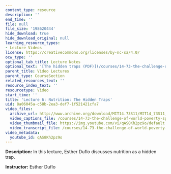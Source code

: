 ```yaml
---
content_type: resource
description: ''
end_time: ''
file: null
file_size: '198620444'
hide_download: true
hide_download_original: null
learning_resource_types:
- Lecture Videos
license: https://creativecommons.org/licenses/by-nc-sa/4.0/
ocw_type: ''
optional_tab_title: Lecture Notes
optional_text: '[The hidden traps (PDF)](/courses/14-73-the-challenge-of-world-poverty-spring-2011/resources/mit14_73s11_lec6_slides)'
parent_title: Video Lectures
parent_type: CourseSection
related_resources_text: ''
resource_index_text: ''
resourcetype: Video
start_time: ''
title: 'Lecture 6: Nutrition: The Hidden Traps'
uid: 8a06045a-c58b-2ea3-def7-1f521421cfa7
video_files:
  archive_url: http://www.archive.org/download/MIT14.73S11/MIT14_73S11_lec06_300k.mp4
  video_captions_file: /courses/14-73-the-challenge-of-world-poverty-spring-2011/4f7fc3d5c4015f93a39f366c6566a0f7_qAS8Kh2pz9o.vtt
  video_thumbnail_file: https://img.youtube.com/vi/qAS8Kh2pz9o/default.jpg
  video_transcript_file: /courses/14-73-the-challenge-of-world-poverty-spring-2011/42c025a274ea40611ce6231d298dec9f_qAS8Kh2pz9o.pdf
video_metadata:
  youtube_id: qAS8Kh2pz9o
---
```


**Description:** In this lecture, Esther Duflo discusses nutrition as a hidden trap.

**Instructor:** Esther Duflo

